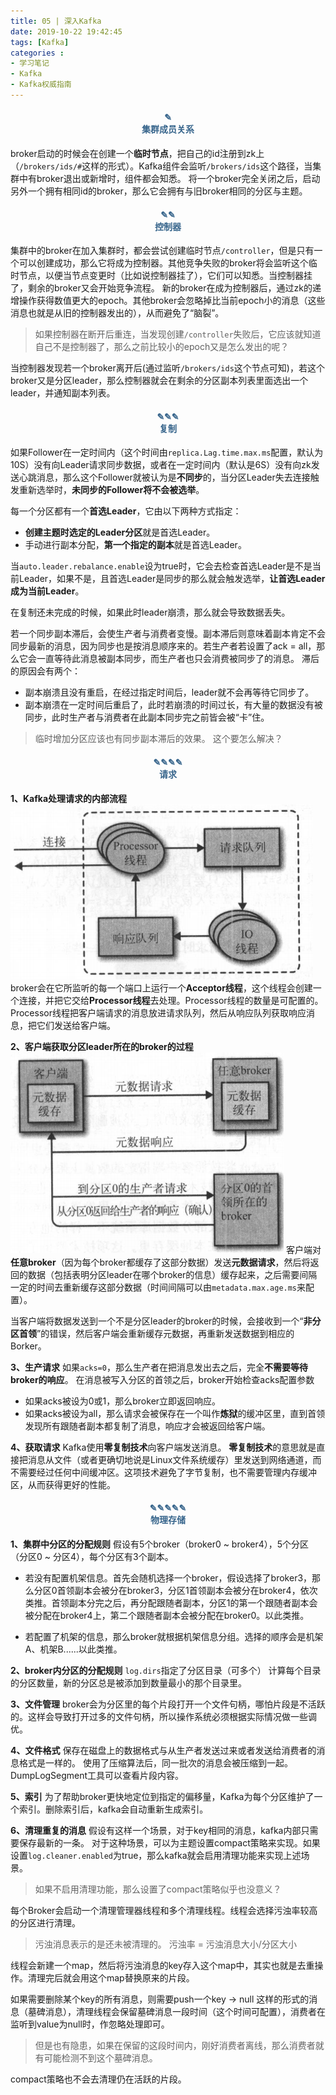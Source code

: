 ```yaml
---
title: 05 | 深入Kafka
date: 2019-10-22 19:42:45
tags: [Kafka]
categories :
- 学习笔记
- Kafka
- Kafka权威指南
---
```


#### <center><font color = "#36648B">✎</font><br/><font color = "#36648B">集群成员关系</font></center>
broker启动的时候会在创建一个**临时节点**，把自己的id注册到zk上（`/brokers/ids/#`这样的形式）。Kafka组件会监听`/brokers/ids`这个路径，当集群中有broker退出或新增时，组件都会知悉。
将一个broker完全关闭之后，启动另外一个拥有相同id的broker，那么它会拥有与旧broker相同的分区与主题。


#### <center><font color = "#36648B">✎✎</font><br/><font color = "#36648B">控制器</font></center>
集群中的broker在加入集群时，都会尝试创建临时节点`/controller`，但是只有一个可以创建成功，那么它将成为控制器。其他竞争失败的broker将会监听这个临时节点，以便当节点变更时（比如说控制器挂了），它们可以知悉。当控制器挂了，剩余的broker又会开始竞争流程。
新的broker在成为控制器后，通过zk的递增操作获得数值更大的epoch。其他broker会忽略掉比当前epoch小的消息（这些消息也就是从旧的控制器发出的），从而避免了“脑裂”。
> 如果控制器在断开后重连，当发现创建`/controller`失败后，它应该就知道自己不是控制器了，那么之前比较小的epoch又是怎么发出的呢？

当控制器发现若一个broker离开后(通过监听`/brokers/ids`这个节点可知)，若这个broker又是分区leader，那么控制器就会在剩余的分区副本列表里面选出一个leader，并通知副本列表。


#### <center><font color = "#36648B">✎✎✎</font><br/><font color = "#36648B">复制</font></center>
如果Follower在一定时间内（这个时间由`replica.Lag.time.max.ms`配置，默认为10S）没有向Leader请求同步数据，或者在一定时间内（默认是6S）没有向zk发送心跳消息，那么这个Follower就被认为是**不同步**的，当分区Leader失去连接触发重新选举时，**未同步的Follower将不会被选举**。

每一个分区都有一个**首选Leader**，它由以下两种方式指定：
- **创建主题时选定的Leader分区**就是首选Leader。
- 手动进行副本分配，**第一个指定的副本**就是首选Leader。

当`auto.leader.rebalance.enable`设为true时，它会去检查首选Leader是不是当前Leader，如果不是，且首选Leader是同步的那么就会触发选举，**让首选Leader成为当前Leader**。

在复制还未完成的时候，如果此时leader崩溃，那么就会导致数据丢失。

若一个同步副本滞后，会使生产者与消费者变慢。副本滞后则意味着副本肯定不会同步最新的消息，因为同步也是按消息顺序来的。若生产者若设置了ack = all，那么它会一直等待此消息被副本同步，而生产者也只会消费被同步了的消息。
滞后的原因会有两个：
- 副本崩溃且没有重启，在经过指定时间后，leader就不会再等待它同步了。
- 副本崩溃在一定时间后重启了，此时若崩溃的时间过长，有大量的数据没有被同步，此时生产者与消费者在此副本同步完之前皆会被“卡”住。
> 临时增加分区应该也有同步副本滞后的效果。
> 这个要怎么解决？


#### <center><font color = "#36648B">✎✎✎✎</font><br/><font color = "#36648B">请求</font></center>
**1、Kafka处理请求的内部流程**
![](Kafka权威指南_05_深入Kafka\kafka处理请求的内部流程.png)
broker会在它所监听的每一个端口上运行一个**Acceptor线程**，这个线程会创建一个连接，并把它交给**Processor线程**去处理。Processor线程的数量是可配置的。Processor线程把客户端请求的消息放进请求队列，然后从响应队列获取响应消息，把它们发送给客户端。

**2、客户端获取分区leader所在的broker的过程**
![](Kafka权威指南_05_深入Kafka\客户端获取分区leader所在的broker的过程.png)
客户端对**任意broker**（因为每个broker都缓存了这部分数据）发送**元数据请求**，然后将返回的数据（包括表明分区leader在哪个broker的信息）缓存起来，之后需要间隔一定的时间去重新缓存这部分数据（时间间隔可以由`metadata.max.age.ms`来配置）。

当客户端将数据发送到一个不是分区leader的broker的时候，会接收到一个“**非分区首领**”的错误，然后客户端会重新缓存元数据，再重新发送数据到相应的Borker。


**3、生产请求**
如果`acks=0`，那么生产者在把消息发出去之后，完全**不需要等待broker的响应**。
在消息被写入分区的首领之后，broker开始检查acks配置参数
- 如果acks被设为0或1，那么broker立即返回响应。
- 如果acks被设为all，那么请求会被保存在一个叫作**炼狱**的缓冲区里，直到首领发现所有跟随者副本都复制了消息，响应才会被返回给客户端。


**4、获取请求**
Kafka使用**零复制技术**向客户端发送消息。
**零复制技术**的意思就是直接把消息从文件（或者更确切地说是Linux文件系统缓存）里发送到网络通道，而不需要经过任何中间缓冲区。这项技术避免了字节复制，也不需要管理内存缓冲区，从而获得更好的性能。


#### <center><font color = "#36648B">✎✎✎✎✎</font><br/><font color = "#36648B">物理存储</font></center>
**1、集群中分区的分配规则**
假设有5个broker（broker0 ~ broker4），5个分区（分区0 ~ 分区4），每个分区有3个副本。
- 若没有配置机架信息。首先会随机选择一个broker，假设选择了broker3，那么分区0首领副本会被分在broker3，分区1首领副本会被分在broker4，依次类推。首领副本分完之后，再分配跟随者副本，分区1的第一个跟随者副本会被分配在broker4上，第二个跟随者副本会被分配在broker0。以此类推。

- 若配置了机架的信息，那么broker就根据机架信息分组。选择的顺序会是机架A、机架B......以此类推。

**2、broker内分区的分配规则**
`log.dirs`指定了分区目录（可多个）
计算每个目录的分区数量，新的分区总是被添加到数量最小的那个目录里。

**3、文件管理**
broker会为分区里的每个片段打开一个文件句柄，哪怕片段是不活跃的。这样会导致打开过多的文件句柄，所以操作系统必须根据实际情况做一些调优。

**4、文件格式**
保存在磁盘上的数据格式与从生产者发送过来或者发送给消费者的消息格式是一样的。
使用了压缩算法后，同一批次的消息会被压缩到一起。
DumpLogSegment工具可以查看片段内容。

**5、索引**
为了帮助broker更快地定位到指定的偏移量，Kafka为每个分区维护了一个索引。删除索引后，kafka会自动重新生成索引。

**6、清理重复的消息**
假设有这样一个场景，对于key相同的消息，kafka内部只需要保存最新的一条。
对于这种场景，可以为主题设置compact策略来实现。如果设置`log.cleaner.enabled`为true，那么kafka就会启用清理功能来实现上述场景。
> 如果不启用清理功能，那么设置了compact策略似乎也没意义？

每个Broker会启动一个清理管理器线程和多个清理线程。线程会选择污浊率较高的分区进行清理。
> 污浊消息表示的是还未被清理的。 
污浊率 = 污浊消息大小/分区大小

线程会新建一个map，然后将污浊消息的key存入这个map中，其实也就是去重操作。清理完后就会用这个map替换原来的片段。

如果需要删除某个key的所有消息，则需要push一个key -> null 这样的形式的消息（墓碑消息），清理线程会保留墓碑消息一段时间（这个时间可配置），消费者在监听到value为null时，作忽略处理即可。
> 但是也有隐患，如果在保留的这段时间内，刚好消费者离线，那么消费者就有可能检测不到这个墓碑消息。

compact策略也不会去清理仍在活跃的片段。





